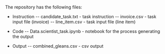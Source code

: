 The repository has the following files: 

- Instruction 
 -- candidate_task.txt - task instruction
 -- invoice.csv - task input file (invoice)
 -- line_item.csv - task input file (line item)

- Code 
 -- Data.scientist_task.ipynb - notebook for the process generating the output

- Output
 -- combined_gleans.csv - csv output
